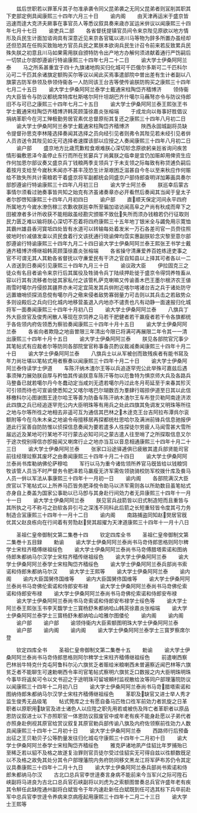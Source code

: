 <!-- { "loadSidebar": true } -->
　　兹后世职若以罪革斥其子勿准承袭令同父昆弟袭之无同父昆弟者则冝削其职其下吏部定例具闻康熙三十四年六月三十日
　　谕内阁
　　由天津再运米于盛京皆迅速而逹大克济夫厥事在事官员人等悉议叙具奏来歳亦冝运米倂议以闻康熙三十四年七月十七日
　　谕吏兵二部
　　各省督抚提镇官员间令来京陛见原欲以地方情形及兵民生计面加谘询具有深意近见来京各官辄以进川马等物为辞多所置办虽经却还但恐其在任购买致贻地方官员兵民之累朕本欲询兵民生计召令前来若反致累兵民殊失朕之初意且川马如果需用朕自颁特防令出产地方办解何须进献着通行严饬嗣后一切禁止尔部卽遵谕行特谕康熙三十四年七月二十二日
　　谕大学士伊桑阿阿兰泰
　　马之所系甚重宜于四十九旗诸地购买归化城可千匹俄尔多斯可二千匹科尔沁可二千匹其余诸旗定额购买尔等议以闻此买焉事遣部院中曽出差有生计者副以八旗蒙古防军叅领及叅领侍衞各一人防同该王台吉等使传谕朕防购买之康熙三十四年七月二十五日
　　谕大学士伊桑阿阿兰泰学士戴通宋柱陶岱齐穑博济
　　领侍衞内大臣皆令与防议都统席特库杜斯喀尔阿什坦胡巴齐什噶尔马蘓弩亦令与防议侍郎旧不与可已之康熙三十四年七月二十五日
　　谕大学士伊桑阿阿兰泰王熙张玊书学士戴通宋柱陶岱齐穑博济韩菼顾藻徐嘉炎张榕端
　　于成龙向以毎事好胜倡议捐纳革职今在河工殚极勤劳居官素优总督原衔其复还之康熙三十四年八月初二日
　　谕大学士伊桑阿阿兰泰学士戴通宋柱陶岱齐穑博济
　　陜西永固城副将员缺令提督孙思克李林隆选择奏闻其选择之员向经引见者则弗令其陛见若未经引见者倂人员咨送令其陛见如无可选择者速牒该部以应授之人奏闻康熙三十四年八月初二日
　　谕户部
　　盛京地方比歳荒歉粒食艰难朕心深切轸念原欲躬亲廵省询问疾苦情形徧敷恩泽今虽停止东行而所在贫窭兵丁尚冀朕之临幸是宜仍加赈卹用俾资生应作何加恩尔部议奏又盛京兵丁钱粮两季支领兵丁于未支领之际每致有称贷逋负嗣后着按月支给至今嵗秋禾闻亦不甚丰茂恐生计渐艰困乏滋甚自今冬以至来秋应作何赈给不致失所共计需粮若干着盛京将军副都统会同盛京户部侍郎查明详加筹画具奏尔部卽遵谕行特谕康熙三十四年八月初三日
　　谕大学士阿兰泰
　　朕巡幸后蒙古事情尔须看过驰奏事皆共知之始克有济虽诸奏章亦必开看然后奏闻其当闻于皇太子者尔卽啓知康熙三十四年八月初四日
　　谕户部
　　直顺天保定河间永平四府所属地方今嵗水潦伤稼三农歉收朕廵幸所至徧加谘访闻高阜之产尚有秋成而卑下之田被潦者多计所收获不能相敌虽经勘灾颁赈不致仳失所而须办钱粮若仍行征取则民力匮乏难以输将朕心深切不忍着将四府康熙三十五年地丁银米全与蠲免用示寛恤其霸州雄县香河寳坻四处皆有水道可以转输每处着发米一万石各差司官一员赍往照彼地时价减値发粜以资民食着行文该抚通行晓谕俾均霑实惠副朕轸念灾黎至意尔部卽遵谕行特谕康熙三十四年九月二十四日谕大学士伊桑阿阿兰泰王熙张玊书学士戴通齐穑博济傅继祖韩菼顾藻徐嘉炎张榕端
　　各省操守清亷爱养百姓练逹吏事之官不可谓无其人其勅各省督抚以守亷爱民有干济之官自知县以上择其可者各以一二人咨送到日奏闻引见康熙三十四年九月三十日
　　谕议政大臣
　　伊拉固克三之徒众有名目者谕令来京行后其属役及牲骑令兵丁陆续押赴徙于盛京令得饲养牲畜从容以行其有流移者勿徙其家私付之该管札萨克喇嘛又传谕善木巴王墨尔根济农王値雨雪时噶尔丹侵掠其疆界亦未可定宜简发其兵倂附近喀尔喀诸台吉之兵于诸处防守远置塘哨侦探消息傥有噶尔丹之儆来侵者敌势寡弱量力可击则以其兵击之若敌势众多则设殿后之兵向归化城内地移营虽退入内地亦不谴责也凡有动静一面速报归化城将军一面奏闻康熙三十四年十月初八日
　　谕大学士伊桑阿阿兰泰
　　八旗兵丁外大臣庻官及俊秀闲散人等现在京饲养之马若干肥健者若干羸瘦者若干令各旗都统于各佐领内府佐领悉为察验奏闻康熙三十四年十月十五日
　　谕大学士伊桑阿阿兰泰
　　各省向者欺隐之地亩曽限三年清出今限已将满可再展限二年令其一一清出康熙三十四年十月十五日
　　谕大学士伊桑阿阿兰泰
　　朕见各部院官冗事少其笔帖式有应裁者尔等防同各部院堂官称事备员酌议裁减奏闻康熙三十四年十月二十日
　　谕大学士伊桑阿阿兰泰
　　八旗兵士以从军被创而致残疾者有能书冩及年力尚壮堪以笔帖式用者察奏以闻康熙三十四年十月二十日
　　谕大学士伊桑阿阿兰泰侍读学士伊道
　　车陈汗纳木渣尔王等以兵追逐罕兜公此举殊可嘉兹后遇事须殚力展効朕自厚与矜恤其传谕朕意车陈汗等勿以厄鲁特为惧京师大兵及各路兵马整备已就若噶尔丹今冬蠢动定当咸刘无遗若噶尔丹过此冬月苟延至于来春其殄灭可引领而待也可宣谕使悉知之又喀尔喀巴尔瑚数百为羣肆行刼掠伊道至日其以此信移檄科尔沁图谢图王逹尔哈王等善为防备车陈汗纳木渣尔王车布登贝勒阿南逹济浓此四旗之兵已经追逐罕兜公内大臣明珠等有用兵之处此四旗其免调发又明珠等所往之地与尔等所徃之地相去非遥可互为通信其巴林之木逹克王台吉阿拉布潭呉尔衮额附等今在乌朱木亲之地谕令毋擅移居再探都统杜思哈尔及满洲前锋兵信息驰报伊道此行冝善自防防惟以侦探信息奏闻为要若遣多人徃探徒尔劳疲人马闻雪甚大雪所届远近及某地可行某地不可行蒙古必知可问之蒙古遣人往至哨了之所探取信息又尔于途次傥别得信亦卽报闻又喇席行止之地亦当互以音息相通康熙三十四年十月二十三日
　　谕大学士伊桑阿阿兰泰
　　张家口沿途驿逓俱已疲敝其遣兵部贤能司官前往经理竝察其废坏之由奏闻康熙三十四年十月二十四日
　　谕大学士伊桑阿阿兰泰尚书库勒纳佛伦萨穆哈
　　军行以马为重今诸佐领所养官马旣皆给以钱粮饲牧该管人员当不时严督务令肥泽若马羸瘦无济军需佐领骁骑校防军校拨什库及飬马人员一倂以军法从事康熙三十四年十一月初一日
　　谕内阁
　　各部院满汉大臣庶官以下笔帖式以上所养马匹皆务肥泽傥令助马以济军需则各以所助数目虽笔帖式亦身自上奏盖为国家公事助以已马卽与其身赴行间効力者无异康熙三十四年十一月十一日
　　谕大学士伊桑阿阿兰泰
　　朕见官兵战箭皆以旧式制造短而且重皆与其所执之弓不称弓之劲软各异引弓之深浅不同科此后箭之长短重轻皆令度其弓力务制造合冝康熙三十四年十一月十二日
　　谕内阁
　　南路捕盗同知赵爕居官旣优其父赵良栋向在行间着有劳勚赵爕其超擢为天津道康熙三十四年十一月十八日






　　圣祖仁皇帝御制文第二集巻十四
　　钦定四库全书
　　圣祖仁皇帝御制文第二集巻十五目録
　　勅谕
　　谕大学士伊桑阿阿兰泰尚书马竒侍郎思格则阿尔稗学士宋柱齐穑傅继祖绥色
　　谕大学士伊桑阿阿兰泰尚书马竒傅腊塔索诺和图纳侍郎朱都纳马尔汉学士宋柱齐穑传继祖绥色
　　谕大学士伊桑阿阿兰泰
　　谕大学士伊桑阿阿兰泰学士宋柱陶岱齐穑绥色
　　谕大学士伊桑阿阿兰泰兵部尚书索诺和侍郎朱都纳马尔汉
　　谕大学士王熙等
　　谕大学士伊桑阿阿兰泰
　　谕内阁
　　谕内大臣国舅佟国维等
　　谕内大臣国舅佟国维等
　　谕大学士伊桑阿阿兰泰尚书马竒佛伦索诺和侍郎安布禄
　　谕大学士伊桑阿阿兰泰尚书马竒佛伦索诺和侍郎安布禄
　　谕大学士伊桑阿阿兰泰尚书马竒佛伦索诺和侍郎安布禄
　　谕大学士伊桑阿阿兰泰尚书马竒索诺和侍郎安布禄学士绥色等
　　谕大学士阿兰泰王熙张玉书李天馥学士三寳杨舒朱都纳哈山韩菼徐嘉炎张榕端
　　谕大学士伊桑阿阿兰泰学士三寳杨舒朱都纳哈山哈雅尔图倭伦
　　谕内阁
　　谕内阁
　　谕户部
　　谕户部
　　谕领侍衞内大臣索额图明珠大学士伊桑阿阿兰泰
　　谕户部
　　谕内阁
　　谕内阁
　　谕大学士伊桑阿阿兰泰学士三寳罗察席尔登







　　钦定四库全书
　　圣祖仁皇帝御制文第二集巻十五
　　勅谕
　　谕大学士伊桑阿阿兰泰尚书马竒侍郎思格则阿尔稗学士宋柱齐穑傅继祖绥色
　　前遣喇西察巴林翁牛特克什克屯阿鲁科尔沁六旗贫乏者赈给米粮喇西未曽遍察近闻巴林等六旗贫乏者不能聊生可速勅喇西令率司官笔帖式察明六旗贫乏口数报之内大臣明珠明珠今事毕将返矣可令以文书迎之于途明珠可留坡頼村监视散给汝等同户部理藩院防议以闻康熙三十四年十二月初八日
　　谕大学士伊桑阿阿兰泰尚书马竒腊塔索诺和图纳侍郎朱都纳马尔汉学士宋柱齐穑傅继祖绥色
　　革职及缺官又进士举人秀才监生俊秀无品级笔
　　帖式筦库之士有愿自备马匹牲口徃军前効力者凯旋之日革职者以原职用缺官及进士诸色人以应陞之职先用若或被伤及阵亡者革职者以原品恩防议叙进士以下亦照职官一体恩防议叙废官中或年老有疾不能身赴愿以子弟代者亦照身赴例视其原官给赏议叙复其原官勅兵部传谕八旗及内府佐领察前徃効力人数具闻康熙三十四年十二月初十日
　　谕大学士伊桑阿阿兰泰
　　西路师行后预备出征之王贝勒贝子公等酌量发往归化城屯守康熙三十四年十二月初十日
　　谕大学士伊桑阿阿兰泰学士宋柱陶岱齐穑绥色
　　雅克萨诸地夙产佳貂比年罗捕殆已至稀乏若以貂不及格之故遂复治罪则官员徒尔受过佳貂实无可得自兹以徃额数旣足以不及格之故免其处分其令户部理藩院内务府防同移文黑龙江将军萨布苏仍令其定议具奏康熙三十四年十二月十九日
　　谕大学士伊桑阿阿兰泰兵部尚书索诺和侍郎朱都纳马尔汉
　　古北口总兵官李世逹奏言身病不能前来今当军兴之际可陞石峡副将马进良为古北口总兵官石峡副将以刘虎为之索额图曽奏总兵官许盛年老有疾其令觧任此缺陞通州副将白斌皆令于年内速赴新任白斌既到任可选其标下兵卒前赴军中总兵官李世逹令养病来京病痊起用康熙三十四年十二月二十三日
　　谕大学士王熙等
